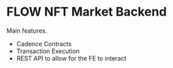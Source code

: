 # FLOW NFT Market Backend
Main features. 
* Cadence Contracts
* Transaction Execution
* REST API to allow for the FE to interact
